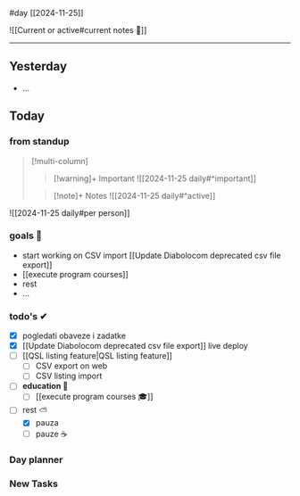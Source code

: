 #day
[[2024-11-25]]

![[Current or active#current notes 📓]]

---
## Yesterday
- ...

## Today

### from standup 

> [!multi-column]
>> [!warning]+ Important
>> ![[2024-11-25 daily#^important]]
>
>> [!note]+ Notes
>> ![[2024-11-25 daily#^active]]

![[2024-11-25 daily#per person]]

### goals 🏴
- start working on CSV import [[Update Diabolocom deprecated csv file export]]
- [[execute program courses]]
- rest
- ...

### todo's ✔
- [x] pogledati  obaveze i zadatke
- [x] [[Update Diabolocom deprecated csv file export]]  live deploy
- [ ] [[QSL listing feature|QSL listing feature]]
	- [ ] CSV export on web
	- [ ] CSV listing import
- [ ] **education 🎒**
	- [ ] [[execute program courses 🎓]]
- [ ] rest ⛅ 
	- [x] pauza 
	- [ ] pauze ☕ 

### Day planner

### New Tasks